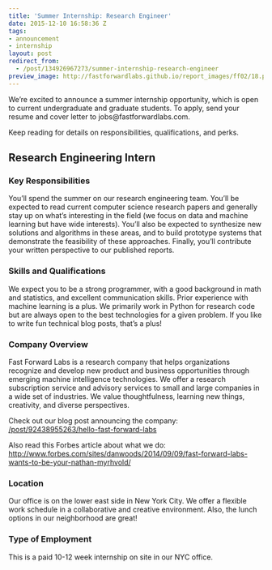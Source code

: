 ```yaml
---
title: 'Summer Internship: Research Engineer'
date: 2015-12-10 16:58:36 Z
tags:
- announcement
- internship
layout: post
redirect_from:
  - /post/134926967273/summer-internship-research-engineer
preview_image: http://fastforwardlabs.github.io/report_images/ff02/18.png
---
```


<p>We’re excited to announce a summer internship opportunity, which is open to current undergraduate and graduate students. To apply, send your resume and cover letter to jobs@fastforwardlabs.com. </p><p>Keep reading for details on responsibilities, qualifications, and perks. </p>

## Research Engineering Intern

### Key Responsibilities

<p>You’ll spend the summer on our research engineering team. You’ll be expected to read current computer science research papers and generally stay up on what’s interesting in the field (we focus on data and machine learning but have wide interests). You’ll also be expected to synthesize new solutions and algorithms in these areas, and to build prototype systems that demonstrate the feasibility of these approaches. Finally, you’ll contribute your written perspective to our published reports.</p>

### Skills and Qualifications

<p>We expect you to be a strong programmer, with a good background in math and statistics, and excellent communication skills. Prior experience with machine learning is a plus. We primarily work in Python for research code but are always open to the best technologies for a given problem. If you like to write fun technical blog posts, that’s a plus!</p>

### Company Overview

<p>Fast Forward Labs is a research company that helps organizations recognize and develop new product and business opportunities through emerging machine intelligence technologies. We offer a research subscription service and advisory services to small and large companies in a wide set of industries. We value thoughtfulness, learning new things, creativity, and diverse perspectives.</p><p>Check out our blog post announcing the company: <a href="http://blog.fastforwardlabs.com/2014/07/21/hello-fast-forward-labs.html">/post/92438955263/hello-fast-forward-labs</a></p><p>Also read this Forbes article about what we do: <a href="http://www.forbes.com/sites/danwoods/2014/09/09/fast-forward-labs-wants-to-be-your-nathan-myrhvold/">http://www.forbes.com/sites/danwoods/2014/09/09/fast-forward-labs-wants-to-be-your-nathan-myrhvold/</a></p>

### Location

<p>Our office is on the lower east side in New York City. We offer a flexible work schedule in a collaborative and creative environment. Also, the lunch options in our neighborhood are great!</p>

### Type of Employment

<p>This is a paid 10-12 week internship on site in our NYC office.</p>
